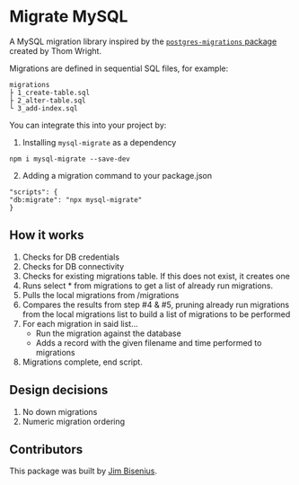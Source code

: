 # Migrate MySQL
A MySQL migration library inspired by the [`postgres-migrations` package](https://github.com/ThomWright/postgres-migrations) created by Thom Wright.

Migrations are defined in sequential SQL files, for example:
```
migrations
├ 1_create-table.sql
├ 2_alter-table.sql
└ 3_add-index.sql
```

You can integrate this into your project by:
1. Installing `mysql-migrate` as a dependency
```
npm i mysql-migrate --save-dev
```
2. Adding a migration command to your package.json
```
"scripts": {
"db:migrate": "npx mysql-migrate"
}
```

## How it works
1. Checks for DB credentials
2. Checks for DB connectivity
3. Checks for existing migrations table. If this does not exist, it creates one
4. Runs select * from migrations to get a list of already run migrations.
5. Pulls the local migrations from /migrations
6. Compares the results from step #4 & #5, pruning already run migrations from the local migrations list to build a list of migrations to be performed
7. For each migration in said list...
    - Run the migration against the database
    - Adds a record with the given filename and time performed to migrations
8. Migrations complete, end script.

## Design decisions
1. No down migrations
2. Numeric migration ordering

## Contributors
This package was built by [Jim Bisenius](https://github.com/jimmybisenius).
